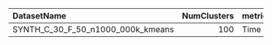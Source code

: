 | DatasetName                       |   NumClusters | metric   | baseline   | compare_suite   |   Single_Time |   Hybrid_Time |   Rel_Time |   Improvement_% |   n_pairs |
|:----------------------------------|--------------:|:---------|:-----------|:----------------|--------------:|--------------:|-----------:|----------------:|----------:|
| SYNTH_C_30_F_50_n1000_000k_kmeans |           100 | Time     | Single     | Hybrid          |       84.9745 |       242.514 |    2.85397 |        -185.397 |         7 |